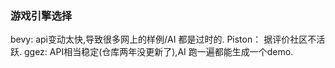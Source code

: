 ### 游戏引擎选择
bevy:
api变动太快,导致很多网上的样例/AI 都是过时的.
Piston：
据评价社区不活跃.
ggez:
API相当稳定(仓库两年没更新了),AI 跑一遍都能生成一个demo.